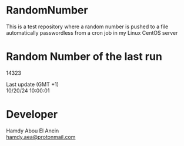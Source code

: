 # RandomNumber    
This is a test repository where a random number is pushed to a file automatically passwordless from a cron job in my Linux CentOS server    
# Random Number of the last run   
14323
      
Last update (GMT +1)    
10/20/24 10:00:01
# Developer    
Hamdy Abou El Anein   
hamdy.aea@protonmail.com
